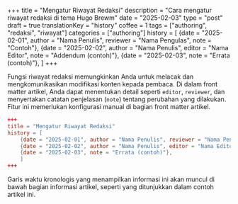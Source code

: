 +++
title = "Mengatur Riwayat Redaksi"
description = "Cara mengatur riwayat redaksi di tema Hugo Brewm"
date = "2025-02-03"
type = "post"
draft = true
translationKey = "history"
coffee = 1
tags = ["authoring", "redaksi", "riwayat"]
categories = ["authoring"]
history = [
  {date = "2025-02-01", author = "Nama Penulis", reviewer = "Nama Pengulas", note = "Contoh"},
  {date = "2025-02-02", author = "Nama Penulis", editor = "Nama Editor", note = "Addendum (contoh)"},
  {date = "2025-02-03", note = "Errata (contoh)"},
]
+++

Fungsi riwayat redaksi memungkinkan Anda untuk melacak dan mengkomunikasikan modifikasi konten kepada pembaca.
Di dalam front matter artikel, Anda dapat menentukan detail seperti `editor`, `reviewer`, dan menyertakan catatan penjelasan (`note`) tentang perubahan yang dilakukan.
Fitur ini memerlukan konfigurasi manual di bagian front matter artikel.

```toml
+++
title = "Mengatur Riwayat Redaksi"
history = [
    {date = "2025-02-01", author = "Nama Penulis", reviewer = "Nama Pengulas", note = "Contoh"},
    {date = "2025-02-02", author = "Nama Penulis", editor = "Nama Editor", note = "Addendum (contoh)"},
    {date = "2025-02-03", note = "Errata (contoh)"},
    ]
+++
```

Garis waktu kronologis yang menampilkan informasi ini akan muncul di bawah bagian informasi artikel, seperti yang ditunjukkan dalam contoh artikel ini.